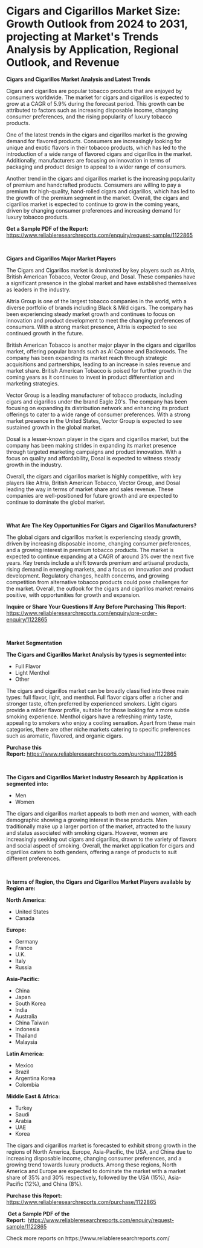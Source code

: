 <p><h1>Cigars and Cigarillos Market Size: Growth Outlook from 2024 to 2031, projecting at Market's Trends Analysis by Application, Regional Outlook, and Revenue</h1></p><p><strong>Cigars and Cigarillos Market Analysis and Latest Trends</strong></p>
<p><p>Cigars and cigarillos are popular tobacco products that are enjoyed by consumers worldwide. The market for cigars and cigarillos is expected to grow at a CAGR of 5.9% during the forecast period. This growth can be attributed to factors such as increasing disposable income, changing consumer preferences, and the rising popularity of luxury tobacco products.</p><p>One of the latest trends in the cigars and cigarillos market is the growing demand for flavored products. Consumers are increasingly looking for unique and exotic flavors in their tobacco products, which has led to the introduction of a wide range of flavored cigars and cigarillos in the market. Additionally, manufacturers are focusing on innovation in terms of packaging and product design to appeal to a wider range of consumers.</p><p>Another trend in the cigars and cigarillos market is the increasing popularity of premium and handcrafted products. Consumers are willing to pay a premium for high-quality, hand-rolled cigars and cigarillos, which has led to the growth of the premium segment in the market. Overall, the cigars and cigarillos market is expected to continue to grow in the coming years, driven by changing consumer preferences and increasing demand for luxury tobacco products.</p></p>
<p><strong>Get a Sample PDF of the Report:&nbsp;</strong> <a href="https://www.reliableresearchreports.com/enquiry/request-sample/1122865">https://www.reliableresearchreports.com/enquiry/request-sample/1122865</a></p>
<p>&nbsp;</p>
<p><strong>Cigars and Cigarillos Major Market Players</strong></p>
<p><p>The Cigars and Cigarillos market is dominated by key players such as Altria, British American Tobacco, Vector Group, and Dosal. These companies have a significant presence in the global market and have established themselves as leaders in the industry.</p><p>Altria Group is one of the largest tobacco companies in the world, with a diverse portfolio of brands including Black & Mild cigars. The company has been experiencing steady market growth and continues to focus on innovation and product development to meet the changing preferences of consumers. With a strong market presence, Altria is expected to see continued growth in the future.</p><p>British American Tobacco is another major player in the cigars and cigarillos market, offering popular brands such as Al Capone and Backwoods. The company has been expanding its market reach through strategic acquisitions and partnerships, leading to an increase in sales revenue and market share. British American Tobacco is poised for further growth in the coming years as it continues to invest in product differentiation and marketing strategies.</p><p>Vector Group is a leading manufacturer of tobacco products, including cigars and cigarillos under the brand Eagle 20's. The company has been focusing on expanding its distribution network and enhancing its product offerings to cater to a wide range of consumer preferences. With a strong market presence in the United States, Vector Group is expected to see sustained growth in the global market.</p><p>Dosal is a lesser-known player in the cigars and cigarillos market, but the company has been making strides in expanding its market presence through targeted marketing campaigns and product innovation. With a focus on quality and affordability, Dosal is expected to witness steady growth in the industry.</p><p>Overall, the cigars and cigarillos market is highly competitive, with key players like Altria, British American Tobacco, Vector Group, and Dosal leading the way in terms of market share and sales revenue. These companies are well-positioned for future growth and are expected to continue to dominate the global market.</p></p>
<p>&nbsp;</p>
<p><strong>What Are The Key Opportunities For Cigars and Cigarillos Manufacturers?</strong></p>
<p><p>The global cigars and cigarillos market is experiencing steady growth, driven by increasing disposable income, changing consumer preferences, and a growing interest in premium tobacco products. The market is expected to continue expanding at a CAGR of around 3% over the next five years. Key trends include a shift towards premium and artisanal products, rising demand in emerging markets, and a focus on innovation and product development. Regulatory changes, health concerns, and growing competition from alternative tobacco products could pose challenges for the market. Overall, the outlook for the cigars and cigarillos market remains positive, with opportunities for growth and expansion.</p></p>
<p><strong>Inquire or Share Your Questions If Any Before Purchasing This Report:</strong> <a href="https://www.reliableresearchreports.com/enquiry/pre-order-enquiry/1122865">https://www.reliableresearchreports.com/enquiry/pre-order-enquiry/1122865</a></p>
<p>&nbsp;</p>
<p><strong>Market Segmentation</strong></p>
<p><strong>The Cigars and Cigarillos Market Analysis by types is segmented into:</strong></p>
<p><ul><li>Full Flavor</li><li>Light Menthol</li><li>Other</li></ul></p>
<p><p>The cigars and cigarillos market can be broadly classified into three main types: full flavor, light, and menthol. Full flavor cigars offer a richer and stronger taste, often preferred by experienced smokers. Light cigars provide a milder flavor profile, suitable for those looking for a more subtle smoking experience. Menthol cigars have a refreshing minty taste, appealing to smokers who enjoy a cooling sensation. Apart from these main categories, there are other niche markets catering to specific preferences such as aromatic, flavored, and organic cigars.</p></p>
<p><strong>Purchase this Report:&nbsp;</strong><a href="https://www.reliableresearchreports.com/purchase/1122865">https://www.reliableresearchreports.com/purchase/1122865</a></p>
<p>&nbsp;</p>
<p><strong>The Cigars and Cigarillos Market Industry Research by Application is segmented into:</strong></p>
<p><ul><li>Men</li><li>Women</li></ul></p>
<p><p>The cigars and cigarillos market appeals to both men and women, with each demographic showing a growing interest in these products. Men traditionally make up a larger portion of the market, attracted to the luxury and status associated with smoking cigars. However, women are increasingly seeking out cigars and cigarillos, drawn to the variety of flavors and social aspect of smoking. Overall, the market application for cigars and cigarillos caters to both genders, offering a range of products to suit different preferences.</p></p>
<p>&nbsp;</p>
<p><strong>In terms of Region, the Cigars and Cigarillos Market Players available by Region are:</strong></p>
<p>
    <p> <strong> North America: </strong>
        <ul>
            <li>United States</li>
            <li>Canada</li>
        </ul>
        </p> 
    <p> <strong> Europe: </strong>
        <ul>
            <li>Germany</li>
            <li>France</li>
            <li>U.K.</li>
            <li>Italy</li>
            <li>Russia</li>
        </ul>
        </p> 
    <p> <strong> Asia-Pacific: </strong>
        <ul>
            <li>China</li>
            <li>Japan</li>
            <li>South Korea</li>
            <li>India</li>
            <li>Australia</li>
            <li>China Taiwan</li>
            <li>Indonesia</li>
            <li>Thailand</li>
            <li>Malaysia</li>
        </ul>
        </p> 
    <p> <strong> Latin America: </strong>
        <ul>
            <li>Mexico</li>
            <li>Brazil</li>
            <li>Argentina Korea</li>
            <li>Colombia</li>
        </ul>
        </p> 
    <p> <strong> Middle East & Africa: </strong>
        <ul>
            <li>Turkey</li>
            <li>Saudi</li>
            <li>Arabia</li>
            <li>UAE</li>
            <li>Korea</li>
        </ul>
    </p>
    </p>
<p><p>The cigars and cigarillos market is forecasted to exhibit strong growth in the regions of North America, Europe, Asia-Pacific, the USA, and China due to increasing disposable income, changing consumer preferences, and a growing trend towards luxury products. Among these regions, North America and Europe are expected to dominate the market with a market share of 35% and 30% respectively, followed by the USA (15%), Asia-Pacific (12%), and China (8%).</p></p>
<p><strong>Purchase this Report: </strong><a href="https://www.reliableresearchreports.com/purchase/1122865">https://www.reliableresearchreports.com/purchase/1122865</a></p>
<p>&nbsp;<strong>Get a Sample PDF of the Report:&nbsp;&nbsp;</strong><a href="https://www.reliableresearchreports.com/enquiry/request-sample/1122865">https://www.reliableresearchreports.com/enquiry/request-sample/1122865</a></p>
<p><strong></strong></p>
<p>Check more reports on https://www.reliableresearchreports.com/</p>